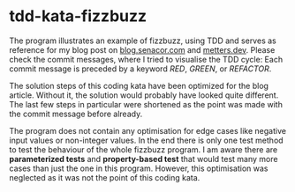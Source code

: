 # tdd-kata-fizzbuzz

The program illustrates an example of fizzbuzz, using TDD and serves as reference for my blog post on [blog.senacor.com](https://senacor.blog/coding-kata-in-der-praxis/) and [metters.dev](https://metters.dev/2022/05/10/coding-kata-2/).
Please check the commit messages, where I tried to visualise the TDD cycle:
Each commit message is preceded by a keyword _RED_, _GREEN_, or _REFACTOR_.

The solution steps of this coding kata have been optimized for the blog article. 
Without it, the solution would probably have looked quite different. 
The last few steps in particular were shortened as the point was made with the commit message before already.

The program does not contain any optimisation for edge cases like negative input values or non-integer values. 
In the end there is only one test method to test the behaviour of the whole fizzbuzz program. 
I am aware there are **parameterized tests** and **property-based test** that would test many more cases than just the one in this program.
However, this optimisation was neglected as it was not the point of this coding kata.
